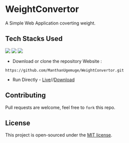 # WeightConvertor
A Simple Web Application coverting weight.

## Tech Stacks Used

<a target="_blank" href="https://www.w3schools.com/html/default.asp"><img src="https://img.shields.io/badge/html5%20-%23E34F26.svg?&style=for-the-badge&logo=html5&logoColor=white"></img></a>
<a target="_blank" href="https://www.w3schools.com/css/default.asp"><img src="https://img.shields.io/badge/css3%20-%231572B6.svg?&style=for-the-badge&logo=css3&logoColor=white"></img></a>
<a target="_blank" href="https://www.w3schools.com/js/default.asp"><img src="https://img.shields.io/badge/javascript%20-%23323330.svg?&style=for-the-badge&logo=javascript&logoColor=%23F7DF1E"></img></a>

- Download or clone the repository Website : 

```
https://github.com/ManthanUgemuge/WeightConvertor.git

```
- Run Directly - [Live](https://manthanugemuge.github.io/WeightConvertor/)//[Download]()

## Contributing
Pull requests are welcome, feel free to ```fork``` this repo.

## License
This project is open-sourced under the [MIT license]().
